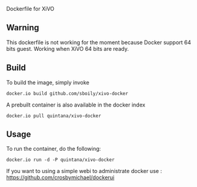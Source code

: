 Dockerfile for XiVO

## Warning

This dockerfile is not working for the moment because Docker support 64 bits guest. Working when XiVO 64 bits are ready.

## Build

To build the image, simply invoke

    docker.io build github.com/sboily/xivo-docker

A prebuilt container is also available in the docker index

    docker.io pull quintana/xivo-docker
  
## Usage

To run the container, do the following:

    docker.io run -d -P quintana/xivo-docker

If you want to using a simple webi to administrate docker use : https://github.com/crosbymichael/dockerui
